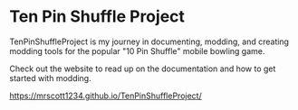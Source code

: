 # Ten Pin Shuffle Project

TenPinShuffleProject is my journey in documenting, modding, and creating modding tools for the popular "10 Pin Shuffle" mobile bowling game.

Check out the website to read up on the documentation and how to get started with modding.

https://mrscott1234.github.io/TenPinShuffleProject/
